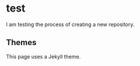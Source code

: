 # test
I am testing the process of creating a new repository.

## Themes
This page uses a Jekyll theme.
